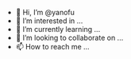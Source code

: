 - 👋 Hi, I’m @yanofu
- 👀 I’m interested in ...
- 🌱 I’m currently learning ...
- 💞️ I’m looking to collaborate on ...
- 📫 How to reach me ...

<!---
yanofu/yanofu is a ✨ special ✨ repository because its `README.md` (this file) appears on your GitHub profile.
You can click the Preview link to take a look at your changes.
--->
